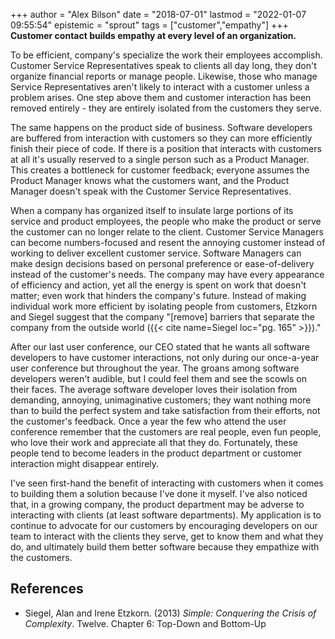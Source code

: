 +++
author = "Alex Bilson"
date = "2018-07-01"
lastmod = "2022-01-07 09:55:54"
epistemic = "sprout"
tags = ["customer","empathy"]
+++
**Customer contact builds empathy at every level of an organization.**

To be efficient, company's specialize the work their employees accomplish. Customer Service Representatives speak to clients all day long, they don't organize financial reports or manage people. Likewise, those who manage Service Representatives aren't likely to interact with a customer unless a problem arises. One step above them and customer interaction has been removed entirely - they are entirely isolated from the customers they serve.

The same happens on the product side of business. Software developers are buffered from interaction with customers so they can more efficiently finish their piece of code. If there is a position that interacts with customers at all it's usually reserved to a single person such as a Product Manager. This creates a bottleneck for customer feedback; everyone assumes the Product Manager knows what the customers want, and the Product Manager doesn't speak with the Customer Service Representatives.

When a company has organized itself to insulate large portions of its service and product employees, the people who make the product or serve the customer can no longer relate to the client. Customer Service Managers can become numbers-focused and resent the annoying customer instead of working to deliver excellent customer service. Software Managers can make design decisions based on personal preference or ease-of-delivery instead of the customer's needs. The company may have every appearance of efficiency and action, yet all the energy is spent on work that doesn't matter; even work that hinders the company's future. Instead of making individual work more efficient by isolating people from customers, Etzkorn and Siegel suggest that the company "\[remove\] barriers that separate the company from the outside world ({{< cite name=Siegel loc="pg. 165" >}})."

After our last user conference, our CEO stated that he wants all software developers to have customer interactions, not only during our once-a-year user conference but throughout the year. The groans among software developers weren't audible, but I could feel them and see the scowls on their faces. The average software developer loves their isolation from demanding, annoying, unimaginative customers; they want nothing more than to build the perfect system and take satisfaction from their efforts, not the customer's feedback. Once a year the few who attend the user conference remember that the customers are real people, even fun people, who love their work and appreciate all that they do. Fortunately, these people tend to become leaders in the product department or customer interaction might disappear entirely.

I've seen first-hand the benefit of interacting with customers when it comes to building them a solution because I've done it myself. I've also noticed that, in a growing company, the product department may be adverse to interacting with clients (at least software departments). My application is to continue to advocate for our customers by encouraging developers on our team to interact with the clients they serve, get to know them and what they do, and ultimately build them better software because they empathize with the customers.

## References

- Siegel, Alan and Irene Etzkorn. (2013) _Simple: Conquering the Crisis of Complexity_. Twelve. Chapter 6: Top-Down and Bottom-Up
